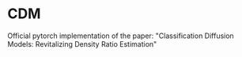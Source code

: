 # CDM
Official pytorch implementation of the paper: "Classification Diffusion Models: Revitalizing Density Ratio Estimation"
